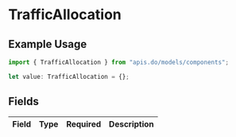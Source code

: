 # TrafficAllocation

## Example Usage

```typescript
import { TrafficAllocation } from "apis.do/models/components";

let value: TrafficAllocation = {};
```

## Fields

| Field       | Type        | Required    | Description |
| ----------- | ----------- | ----------- | ----------- |